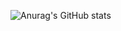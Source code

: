 ![Anurag's GitHub stats](https://github-readme-stats.vercel.app/api?username=ricascross&show_icons=true&theme=radical&include_all_commits=true&count_private=true)
